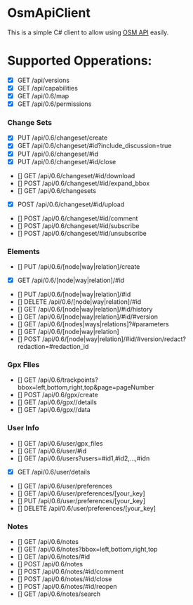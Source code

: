 # OsmApiClient

This is a simple C# client to allow using [OSM API](https://wiki.openstreetmap.org/wiki/API_v0.6) easily.

# Supported Opperations:
- [x] GET /api/versions
- [x] GET /api/capabilities
- [x] GET /api/0.6/map
- [x] GET /api/0.6/permissions
### Change Sets
- [x] PUT /api/0.6/changeset/create
- [x] GET /api/0.6/changeset/#id?include_discussion=true
- [x] PUT /api/0.6/changeset/#id
- [x] PUT /api/0.6/changeset/#id/close
- [] GET /api/0.6/changeset/#id/download
- [] POST /api/0.6/changeset/#id/expand_bbox
- [] GET /api/0.6/changesets
- [x] POST /api/0.6/changeset/#id/upload
- [] POST /api/0.6/changeset/#id/comment
- [] POST /api/0.6/changeset/#id/subscribe
- [] POST /api/0.6/changeset/#id/unsubscribe
### Elements
- [] PUT /api/0.6/[node|way|relation]/create
- [x] GET /api/0.6/[node|way|relation]/#id
- [] PUT /api/0.6/[node|way|relation]/#id
- [] DELETE /api/0.6/[node|way|relation]/#id
- [] GET /api/0.6/[node|way|relation]/#id/history
- [] GET /api/0.6/[node|way|relation]/#id/#version
- [] GET /api/0.6/[nodes|ways|relations]?#parameters
- [] GET /api/0.6/[node|way|relation]
- [] POST /api/0.6/[node|way|relation]/#id/#version/redact?redaction=#redaction_id
### Gpx FIles
- [] GET /api/0.6/trackpoints?bbox=left,bottom,right,top&page=pageNumber
- [] POST /api/0.6/gpx/create
- [] GET /api/0.6/gpx//details
- [] GET /api/0.6/gpx//data
### User Info
- [] GET /api/0.6/user/gpx_files
- [] GET /api/0.6/user/#id
- [] GET /api/0.6/users?users=#id1,#id2,...,#idn
- [x] GET /api/0.6/user/details
- [] GET /api/0.6/user/preferences
- [] GET /api/0.6/user/preferences/[your_key]
- [] PUT /api/0.6/user/preferences/[your_key]
- [] DELETE /api/0.6/user/preferences/[your_key]
### Notes
- [] GET /api/0.6/notes
- [] GET /api/0.6/notes?bbox=left,bottom,right,top
- [] GET /api/0.6/notes/#id
- [] POST /api/0.6/notes
- [] POST /api/0.6/notes/#id/comment
- [] POST /api/0.6/notes/#id/close
- [] POST /api/0.6/notes/#id/reopen
- [] GET /api/0.6/notes/search